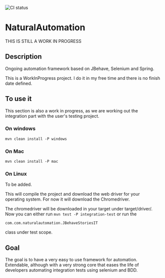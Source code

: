 
![CI status](https://travis-ci.org/cbmarc/NaturalAutomation.svg?branch=develop)
# NaturalAutomation #
THIS IS STILL A WORK IN PROGRESS

## Description ##

Ongoing automation framework based on JBehave, Selenium and Spring. 

This is a WorkInProgress project. I do it in my free time and there is no finish date defined.

## To use it ##
This section is also a work in progress, as we are working out the integration part with the user's testing project.
### On windows ###
```
mvn clean install -P windows
```
### On Mac ###
```
mvn clean install -P mac
```
### On Linux ###
To be added.

This will compile the project and download the web driver for your operating system. For now it will download the Chromedriver.

The chromedriver will be downloaded in your target under target/driver/. Now you can either run ```mvn test -P integration-test``` or run the 
```
com.com.naturalautomation.JBehaveStoriesIT
```
class under test scope.
## Goal ##

The goal is to have a very easy to use framework for automation. Extendable, although with a very strong core that eases the life of developers automating integration tests using selenium and BDD.
